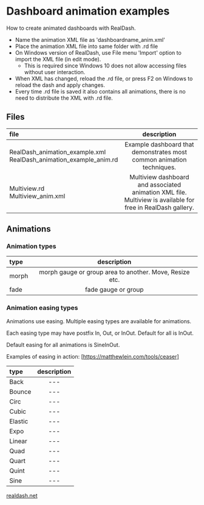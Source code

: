 # Dashboard animation examples

How to create animated dashboards with RealDash.

- Name the animation XML file as 'dashboardname_anim.xml'
- Place the animation XML file into same folder with .rd file
- On Windows version of RealDash, use File menu 'Import' option to import the XML file (in edit mode).
	* This is required since Windows 10 does not allow accessing files without user interaction.
- When XML has changed, reload the .rd file, or press F2 on Windows to reload the dash and apply changes.
- Every time .rd file is saved it also contains all animations, there is no need to distribute the XML with .rd file.


## Files

| file | description |
|:--------|:----------:|
| RealDash_animation_example.xml</br>RealDash_animation_example_anim.rd | Example dashboard that demonstrates most common animation techniques. |
| Multiview.rd</br>Multiview_anim.xml | Multiview dashboard and associated animation XML file. Multiview is available for free in RealDash gallery. |


## Animations

### Animation types

| type | description |
|:--------|:----------:|
| morph | morph gauge or group area to another. Move, Resize etc. |
| fade | fade gauge or group |


### Animation easing types

Animations use easing. Multiple easing types are available for animations.

Each easing type may have postfix In, Out, or InOut. Default for all is InOut.

Default easing for all animations is SineInOut.

Examples of easing in action: [https://matthewlein.com/tools/ceaser]

| type | description |
|:--------|:----------:|
| Back | --- |
| Bounce | --- |
| Circ | --- |
| Cubic | --- |
| Elastic | --- |
| Expo | --- |
| Linear | --- |
| Quad | --- |
| Quart | --- |
| Quint | --- |
| Sine | --- |


[realdash.net](https://www.realdash.net)

